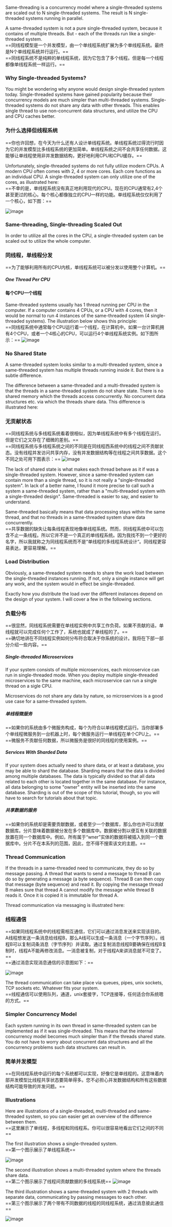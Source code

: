 Same-threading is a concurrency model where a single-threaded systems are scaled out to N single-threaded systems. The result is N single-threaded systems running in parallel.

A same-threaded system is not a pure single-threaded system, because it contains of multiple threads. But - each of the threads run like a single-threaded system.  
==同线程模型是一个并发模型，由一个单线程系统扩展为多个单线程系统。最终是N个单线程系统并行运行。==  
==同线程系统不是纯粹的单线程系统，因为它包含了多个线程。但是每一个线程都像单线程系统一样运行。==

### Why Single-threaded Systems?
You might be wondering why anyone would design single-threaded system today. Single-threaded systems have gained popularity because their concurrency models are much simpler than multi-threaded systems. Single-threaded systems do not share any data with other threads. This enables single thread to use non-concurrent data structures, and utilize the CPU and CPU caches better.  
### 为什么选择但线程系统
==你也许回想，在今天为什么还有人设计单线程系统。单线程系统过得流行时因为它的并发模型比多线程系统的更加简单。单线程系统之间不会共享任何数据。这能够让单线程使用非并发数据结构，更好地利用CPU和CPU缓存。==

Unfortunately, single-threaded systems do not fully utilize modern CPUs. A modern CPU often comes with 2, 4 or more cores. Each core functions as an individual CPU. A single-threaded system can only utilize one of the cores, as illustrated here:  
==不幸的是，单线程系统没有真正地利用现代的CPU。现在的CPU通常有2,4个甚至更过的核心。每个核心都像独立的CPU一样的功能。单线程系统仅仅利用了一个核心，如下图：==

![image](http://tutorials.jenkov.com/images/java-concurrency/same-threading-0.png)  

### Same-threading, Single-threading Scaled Out
In order to utilize all the cores in the CPU, a single-threaded system can be scaled out to utilize the whole computer.
### 同线程，单线程分发
==为了能够利用所有的CPU内核，单线程系统可以被分发以使用整个计算机。==

##### One Thread Per CPU
#### 每个CPU一个线程

Same-threaded systems usually has 1 thread running per CPU in the computer. If a computer contains 4 CPUs, or a CPU with 4 cores, then it would be normal to run 4 instances of the same-threaded system (4 single-threaded systems). The illustration below shows this principle:  
==同线程系统中通常每个CPU运行着一个线程，在计算机中。如果一台计算机拥有4个CPU，或者一个4核心的CPU，可以运行4个单线程系统实例。如下图所示：==
![image](http://tutorials.jenkov.com/images/java-concurrency/same-threading-0-1.png)  

### No Shared State
A same-threaded system looks similar to a multi-threaded system, since a same-threaded system has multiple threads running inside it. But there is a subtle difference.

The difference between a same-threaded and a multi-threaded system is that the threads in a same-threaded system do not share state. There is no shared memory which the threads access concurrently. No concurrent data structures etc. via which the threads share data. This difference is illustrated here:  
### 无贡献状态
==同线程系统与多线程系统看着很相似，因为单线程系统中有多个线程在运行。但是它们之又存在了细微的差别。==  
==同线程系统与多线程系统之间的不同是在同线程西系统中的线程之间不贡献状态。没有线程并发访问共享内存，没有并发数据结构等在线程之间共享数据。这个不同之处可用下图表示：==
![image](http://tutorials.jenkov.com/images/java-concurrency/same-threading-4.png)  

The lack of shared state is what makes each thread behave as it if was a single-threaded system. However, since a same-threaded system can contain more than a single thread, so it is not really a "single-threaded system". In lack of a better name, I found it more precise to call such a system a same-threaded system, rather than a "multi-threaded system with a single-threaded design". Same-threaded is easier to say, and easier to understand.

Same-threaded basically means that data processing stays within the same thread, and that no threads in a same-threaded system share data concurrently.  
==共享数据的缺失让每条线程表现地像单线程系统。然而，同线程系统中可以包含不止一条线程。所以它并不是一个真正的单线程系统。因为我找不到一个更好的名字，所以我就称之为同线程系统而不是“单线程的多线程系统设计“。同线程更容易表达，更容易理解。==

### Load Distribution
Obviously, a same-threaded system needs to share the work load between the single-threaded instances running. If not, only a single instance will get any work, and the system would in effect be single-threaded.

Exactly how you distribute the load over the different instances depend on the design of your system. I will cover a few in the following sections.  
### 负载分布
==很显然，同线程系统需要在单线程实例中共享工作负荷。如果不贡献的话，单线程就可以完成任何个工作了，系统也就成了单线程的了。==  
==确切地讲在不同线程实例如何分布符合取决于你系统的设计。我将在下部一部分介绍一些内容。==

##### Single-threaded Microservices

If your system consists of multiple microservices, each microservice can run in single-threaded mode. When you deploy multiple single-threaded microservices to the same machine, each microservice can run a single thread on a sigle CPU.

Microservices do not share any data by nature, so microservices is a good use case for a same-threaded system.  
##### 单线程微服务
==如果你的系统由多个微服务构成，每个为符合以单线程模式运行。当你部署多个单线程微服务到一台机器上时，每个微服务运行一单线程在单个CPU上。==  
==微服务不贡献任何数据，所以微服务是很好的同线程的使用案例。==

##### Services With Sharded Data

If your system does actually need to share data, or at least a database, you may be able to shard the database. Sharding means that the data is divided among multiple databases. The data is typically divided so that all data related to each other is located together in the same database. For instance, all data belonging to some "owner" entity will be inserted into the same database. Sharding is out of the scope of this tutorial, though, so you will have to search for tutorials about that topic.  
##### 共享数据的服务
==如果你的系统却是需要贡献数据，或者至少一个数据库，那么你也许可以贡献数据库。分片意味着数据被分发在多个数据库中。数据被分割以便互有关联的数据放置在同一个数据库中。例如，所有属于“wner”实体的数据将被插入到同一个数据库中。分片不在本系列的范围，因此，您不得不搜索该文的主题。==


### Thread Communication
If the threads in a same-threaded need to communicate, they do so by message passing. A thread that wants to send a message to thread B can do so by generating a message (a byte sequence). Thread B can then copy that message (byte sequence) and read it. By copying the message thread B makes sure that thread A cannot modify the message while thread B reads it. Once it is copied it is immutable for thread A.

Thread communication via messaging is illustrated here:   
### 线程通信
==如果同线程系统中的线程需相互通信，它们可以通过消息发送来实现该目的。A线程想发送一条消息给线程B，那么A线可以生成一条消息（一个字节序列）。线程B可以复制词条消息（字节序列）并读取。通过复制消息线程B要确保在线程B复制时，线程A不能再修改消息。一消息被复制，对于线程A来讲消息就不可变了。==  
==通过消息实现消息通信的示意图如下：==

![image](http://tutorials.jenkov.com/images/java-concurrency/same-threading-5.png)  

The thread communication can take place via queues, pipes, unix sockets, TCP sockets etc. Whatever fits your system.  
==线程通信可以使用队列，通道，unix套接字，TCP连接等，任何适合你系统嗯的方式。==

### Simpler Concurrency Model
Each system running in its own thread in same-threaded system can be implemented as if it was single-threaded. This means that the internal concurrency model becomes much simpler than if the threads shared state. You do not have to worry about concurrent data structures and all the concurrency problems such data structures can result in.
### 简单并发模型
==在同线程系统中运行的每个系统都可以实现，好像它是单线程的。这意味着内部并发模型比线程共享状态要简单得多。您不必担心并发数据结构和所有这些数据结构可能导致的并发问题。==

### Illustrations
Here are illustrations of a single-threaded, multi-threaded and same-threaded system, so you can easier get an overview of the difference between them.  
==这里展示了单线程，多线程和同线程系。你可以很容易地看出它们之间的不同==

The first illustration shows a single-threaded system.  
==第一个图示展示了单线程系统==

![image](http://tutorials.jenkov.com/images/java-concurrency/same-threading-1.png)  

The second illustration shows a multi-threaded system where the threads share data.  
==第二个图示展示了线程间贡献数据的多线程系统==
![image](http://tutorials.jenkov.com/images/java-concurrency/same-threading-2.png)

The third illustration shows a same-threaded system with 2 threads with separate data, communicating by passing messages to each other.  
==第三个图示展示了两个带有不同数据的线程的同线程系统，通过消息彼此通信==

![image](http://tutorials.jenkov.com/images/java-concurrency/same-threading-3.png)
